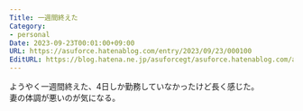 ```yaml
---
Title: 一週間終えた
Category:
- personal
Date: 2023-09-23T00:01:00+09:00
URL: https://asuforce.hatenablog.com/entry/2023/09/23/000100
EditURL: https://blog.hatena.ne.jp/asuforcegt/asuforce.hatenablog.com/atom/entry/820878482970999512
---
```


ようやく一週間終えた、4日しか勤務していなかったけど長く感じた。  
妻の体調が悪いのが気になる。
